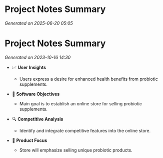 # Project Notes Summary

*Generated on 2025-06-20 05:05*

# Project Notes Summary

*Generated on 2023-10-16 14:30*

- 📈 **User Insights**
  - Users express a desire for enhanced health benefits from probiotic supplements.

- 🛒 **Software Objectives**
  - Main goal is to establish an online store for selling probiotic supplements.

- 🔍 **Competitive Analysis**
  - Identify and integrate competitive features into the online store.

- 🎯 **Product Focus**
  - Store will emphasize selling unique probiotic products.